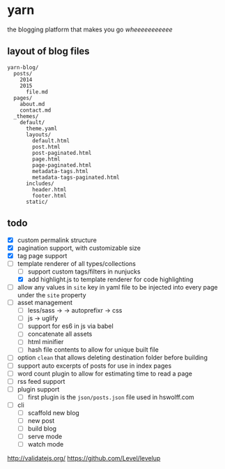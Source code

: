 # yarn

the blogging platform that makes you go *wheeeeeeeeeee*

## layout of blog files

```
yarn-blog/
  posts/
    2014
    2015
      file.md
  pages/
    about.md
    contact.md
  _themes/
    default/
      theme.yaml
      layouts/
        default.html
        post.html
        post-paginated.html
        page.html
        page-paginated.html
        metadata-tags.html
        metadata-tags-paginated.html
      includes/
        header.html
        footer.html
      static/
```

## todo

- [x] custom permalink structure
- [x] pagination support, with customizable size
- [x] tag page support
- [ ] template renderer of all types/collections
  - [ ] support custom tags/filters in nunjucks
  - [x] add highlight.js to template renderer for code highlighting
- [ ] allow any values in `site` key in yaml file to be injected into every page under the `site` property
- [ ] asset management
  - [ ] less/sass -> -> autoprefixr -> css
  - [ ] js -> uglify
  - [ ] support for es6 in js via babel
  - [ ] concatenate all assets
  - [ ] html minifier
  - [ ] hash file contents to allow for unique built file  
- [ ] option `clean` that allows deleting destination folder before building
- [ ] support auto excerpts of posts for use in index pages
- [ ] word count plugin to allow for estimating time to read a page
- [ ] rss feed support
- [ ] plugin support
  - [ ] first plugin is the `json/posts.json` file used in hswolff.com
- [ ] cli
  - [ ] scaffold new blog
  - [ ] new post
  - [ ] build blog
  - [ ] serve mode
  - [ ] watch mode

http://validatejs.org/
https://github.com/Level/levelup